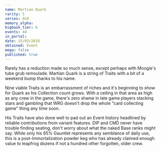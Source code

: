 ```yaml
---
name: Martian Quark
rarity: 5
series: ds9
memory_alpha:
bigbook_tier: 6
events: 44
in_portal:
date: 15/03/2018
obtained: Event
mega: false
published: true
---
```


Rarely has a reduction made so much sense, except perhaps with Moogie's tube grub remoulade. Martian Quark is a string of Traits with a bit of a weekend bump thanks to his name.

Nine viable Traits is an embarrassment of riches and it's beginning to show for Quark as his Collection count grows. With a ceiling in that area as high as any crew in the game, there's zero shame in late game players stacking stars and gambling that WRG doesn't drop the whole "card collecting game" thing any time soon.

His Traits have also done well to pad out an Event history headlined by reliable contributions from variant features. DIP and CMD never have trouble finding seating, don't worry about what the naked Base ranks might say. While only his 65% Gauntlet represents any semblance of daily use, this is a post-Immortalization powder keg who has already claimed enough value to leapfrog dozens if not a hundred other forgotten, older crew.
